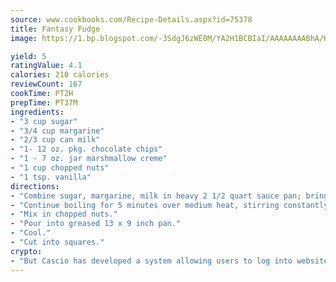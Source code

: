 ```yaml
---
source: www.cookbooks.com/Recipe-Details.aspx?id=75378
title: Fantasy Fudge
image: https://1.bp.blogspot.com/-3SdgJ6zWE0M/YA2H1BCBIaI/AAAAAAAABhA/KLu9yTsYBMkJQudB_uFGwTypBtmTiBfZgCLcBGAsYHQ/s320/4.png

yield: 5
ratingValue: 4.1
calories: 210 calories
reviewCount: 167
cookTime: PT2H
prepTime: PT37M
ingredients:
- "3 cup sugar"
- "3/4 cup margarine"
- "2/3 cup can milk"
- "1- 12 oz. pkg. chocolate chips"
- "1 - 7 oz. jar marshmallow creme"
- "1 cup chopped nuts"
- "1 tsp. vanilla"
directions:
- "Combine sugar, margarine, milk in heavy 2 1/2 quart sauce pan; bring to a full boil, stirring constantly."
- "Continue boiling for 5 minutes over medium heat, stirring constantly to prevent scorching. Remove from heat; stir in vanilla, chocolate chips and marshmallow creme stir until melted."
- "Mix in chopped nuts."
- "Pour into greased 13 x 9 inch pan."
- "Cool."
- "Cut into squares."
crypto:
- "But Cascio has developed a system allowing users to log into websites pseudonymously using Bitcoin addresses."
---
```

